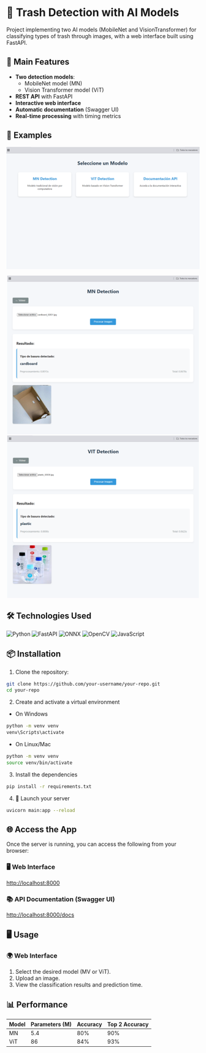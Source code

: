 # 🚀 Trash Detection with AI Models

Project implementing two AI models (MobileNet and VisionTransformer) for classifying types of trash through images, with a web interface built using FastAPI.

## 🌟 Main Features

- **Two detection models**:
  - MobileNet model (MN)
  - Vision Transformer model (ViT)
- **REST API** with FastAPI
- **Interactive web interface**
- **Automatic documentation** (Swagger UI)
- **Real-time processing** with timing metrics

## 📸 Examples

<p align="center">
  <img src="images/home.png" width="1200" />
</p>

<p align="center" float="left">
  <img src="images/mn_detection.png" width="500" />
  <img src="images/vit_detection.png" width="500" />
</p>

## 🛠️ Technologies Used

![Python](https://img.shields.io/badge/Python-3.9-blue?logo=python)
![FastAPI](https://img.shields.io/badge/FastAPI-0.68+-green?logo=fastapi)
![ONNX](https://img.shields.io/badge/ONNX-1.10+-orange?logo=onnx)
![OpenCV](https://img.shields.io/badge/OpenCV-4.5+-red?logo=opencv)
![JavaScript](https://img.shields.io/badge/JavaScript-ES6+-yellow?logo=javascript)

## 📦 Installation

1. Clone the repository:
```bash
git clone https://github.com/your-username/your-repo.git
cd your-repo
```
2. Create and activate a virtual environment
- On Windows
```bash
python -m venv venv
venv\Scripts\activate
```
- On Linux/Mac
```bash
python -m venv venv
source venv/bin/activate
```
3. Install the dependencies
```bash
pip install -r requirements.txt
```
4. 🚀 Launch your server
```bash
uvicorn main:app --reload
```
## 🌐 Access the App

Once the server is running, you can access the following from your browser:

### 🖥️ Web Interface

[http://localhost:8000](http://localhost:8000)

### 📚 API Documentation (Swagger UI)

[http://localhost:8000/docs](http://localhost:8000/docs)

## 🖥️ Usage

### 🌍 Web Interface

1. Select the desired model (MV or ViT).
2. Upload an image.
3. View the classification results and prediction time.

## 📊 Performance

| Model | Parameters (M) | Accuracy | Top 2 Accuracy | 
|-------|----------------|----------|----------------|
| MN    | 5.4            | 80%      | 90%            |
| ViT   | 86             | 84%      | 93%            |
